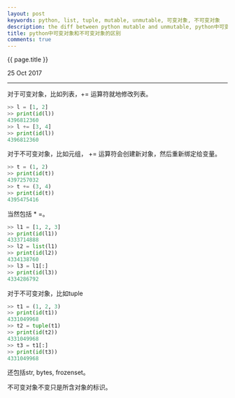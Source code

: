 ```yaml
---
layout: post
keywords: python, list, tuple, mutable, unmutable, 可变对象, 不可变对象
description: the diff between python mutable and unmutable, python中可变对象和不可变对象的区别
title: python中可变对象和不可变对象的区别
comments: true
---
```


{{ page.title }}
<p class="meta">25 Oct 2017</p>
<hr>

对于可变对象，比如列表，+= 运算符就地修改列表。

```python
>> l = [1, 2]
>> print(id(l))
4396812360
>> l += [3, 4]
>> print(id(l))
4396812360
```

对于不可变对象，比如元组， += 运算符会创建新对象，然后重新绑定给变量。

```python
>> t = (1, 2)
>> print(id(t))
4397257032
>> t += (3, 4)
>> print(id(t))
4395475416
```
当然包括 * =。


```python
>> l1 = [1, 2, 3]
>> print(id(l1))
4333714888
>> l2 = list(l1)
>> print(id(l2))
4334138760
>> l3 = l1[:]
>> print(id(l3))
4334286792
```

对于不可变对象，比如tuple
```python
>> t1 = (1, 2, 3)
>> print(id(t1))
4331049968
>> t2 = tuple(t1)
>> print(id(t2))
4331049968
>> t3 = t1[:]
>> print(id(t3))
4331049968
```
还包括str, bytes, frozenset。

不可变对象不变只是所含对象的标识。
